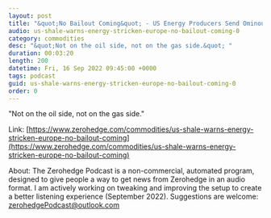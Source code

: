 ```yaml
---
layout: post
title: "&quot;No Bailout Coming&quot; - US Energy Producers Send Ominous Warning To Europe"
audio: us-shale-warns-energy-stricken-europe-no-bailout-coming-0
category: commodities
desc: "&quot;Not on the oil side, not on the gas side.&quot; "
duration: 00:03:20
length: 200
datetime: Fri, 16 Sep 2022 09:45:00 +0000
tags: podcast
guid: us-shale-warns-energy-stricken-europe-no-bailout-coming-0
order: 0
---
```

&quot;Not on the oil side, not on the gas side.&quot; 

Link: [https://www.zerohedge.com/commodities/us-shale-warns-energy-stricken-europe-no-bailout-coming](https://www.zerohedge.com/commodities/us-shale-warns-energy-stricken-europe-no-bailout-coming)

About: The Zerohedge Podcast is a non-commercial, automated program, designed to give people a way to get news from Zerohedge in an audio format.  I am actively working on tweaking and improving the setup to create a better listening experience (September 2022).  Suggestions are welcome: [zerohedgePodcast@outlook.com](mailto:zerohedgePodcast@outlook.com)